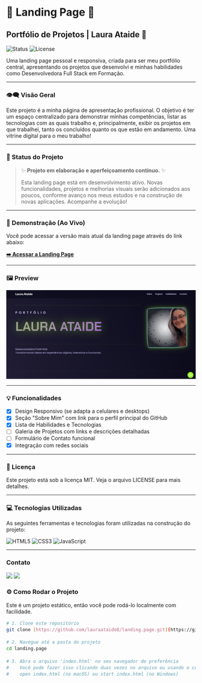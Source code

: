 # 🌟 Landing Page 🌟
## Portfólio de Projetos | Laura Ataide 👾

![Status](https://img.shields.io/badge/status-em--desenvolvimento-blue?style=for-the-badge&logo=githubactions&logoColor=white)
![License](https://img.shields.io/badge/license-MIT-informational?style=for-the-badge&logo=tga&logoColor=white)

Uma landing page pessoal e responsiva, criada para ser meu portfólio central, apresentando os projetos que desenvolvi e minhas habilidades como Desenvolvedora Full Stack em Formação.

---

### 👁️‍🗨️ Visão Geral

Este projeto é a minha página de apresentação profissional. O objetivo é ter um espaço centralizado para demonstrar minhas competências, listar as tecnologias com as quais trabalho e, principalmente, exibir os projetos em que trabalhei, tanto os concluídos quanto os que estão em andamento. Uma vitrine digital para o meu trabalho!

---

### 🚧 Status do Projeto

> ✨ **Projeto em elaboração e aperfeiçoamento contínuo.** ✨
>
> Esta landing page está em desenvolvimento ativo. Novas funcionalidades, projetos e melhorias visuais serão adicionados aos poucos, conforme avanço nos meus estudos e na construção de novas aplicações. Acompanhe a evolução!

---

### 🚀 Demonstração (Ao Vivo)

Você pode acessar a versão mais atual da landing page através do link abaixo:

**[➡️ Acessar a Landing Page](https://lauraataide8.github.io/landing.page/)**

---

### 🖼️ Preview


![Preview da Landing Page](./assets/preview.png)

---

### 💡 Funcionalidades

-   [x] Design Responsivo (se adapta a celulares e desktops)
-   [x] Seção "Sobre Mim" com link para o perfil principal do GitHub
-   [x] Lista de Habilidades e Tecnologias
-   [ ] Galeria de Projetos com links e descrições detalhadas
-   [ ] Formulário de Contato funcional
-   [x] Integração com redes sociais

---

### 📜 Licença

Este projeto está sob a licença MIT. Veja o arquivo LICENSE para mais detalhes.

---
### 💻 Tecnologias Utilizadas

As seguintes ferramentas e tecnologias foram utilizadas na construção do projeto:

![HTML5](https://img.shields.io/badge/HTML5-E34F26?style=for-the-badge&logo=html5&logoColor=white)
![CSS3](https://img.shields.io/badge/CSS3-1572B6?style=for-the-badge&logo=css3&logoColor=white)
![JavaScript](https://img.shields.io/badge/JavaScript-F7DF1E?style=for-the-badge&logo=javascript&logoColor=black)

---

### Contato

  <a href="https://www.linkedin.com/in/lauraataide91/" target="_blank"><img src="https://img.shields.io/badge/LinkedIn-0077B5?style=for-the-badge&logo=linkedin&logoColor=white"></a>
  <a href="mailto:lauramartinsataide@gmail.com"><img src="https://img.shields.io/badge/Gmail-D14836?style=for-the-badge&logo=gmail&logoColor=white"></a>
 

### ⚙️ Como Rodar o Projeto

Este é um projeto estático, então você pode rodá-lo localmente com facilidade.

```bash
# 1. Clone este repositório
git clone [https://github.com/lauraataide8/landing.page.git](https://github.com/lauraataide8/landing.page.git)

# 2. Navegue até a pasta do projeto
cd landing.page

# 3. Abra o arquivo 'index.html' no seu navegador de preferência
#    Você pode fazer isso clicando duas vezes no arquivo ou usando o comando:
#    open index.html (no macOS) ou start index.html (no Windows)
